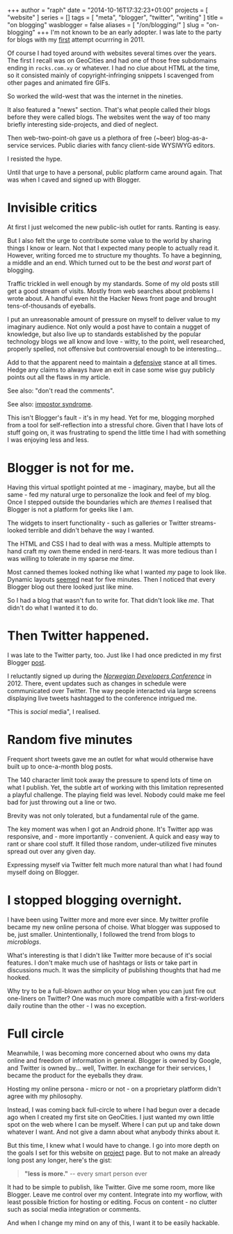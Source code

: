 +++
author = "raph"
date = "2014-10-16T17:32:23+01:00"
projects = [ "website" ]
series = []
tags = [ "meta", "blogger", "twitter", "writing" ]
title = "on blogging"
wasblogger = false
aliases = [ "/on/blogging/" ]
slug = "on-blogging"
+++
I'm not known to be an early adopter. I was late to the party for blogs with my [first](/blog/2011/02/just-do-it/) attempt ocurrring in 2011.

Of course I had toyed around with websites several times over the years. The first I recall was on GeoCities and had one of those free subdomains ending in `rocks.com.xy` or whatever. I had no clue about HTML at the time, so it consisted mainly of copyright-infringing snippets I scavenged from other pages and animated fire GIFs.

So worked the wild-west that was the internet in the nineties.

It also featured a "news" section. That's what people called their blogs before they were called blogs. The websites went the way of too many briefly interesting side-projects, and died of neglect.

Then web-two-point-oh gave us a plethora of free (~beer) blog-as-a-service services. Public diaries with fancy client-side WYSIWYG editors.

I resisted the hype.

Until that urge to have a personal, public platform came around again. That was when I caved and signed up with Blogger.

# Invisible critics
At first I just welcomed the new public-ish outlet for rants. Ranting is easy.

But I also felt the urge to contribute some value to the world by sharing things I know or learn. Not that I expected many people to actually read it. However, writing forced me to structure my thoughts. To have a beginning, a middle and an end. Which turned out to be the best *and worst* part of blogging.

Traffic trickled in well enough by my standards. Some of my old posts still get a good stream of visits. Mostly from web searches about problems I wrote about. A handful even hit the Hacker News front page and brought tens-of-thousands of eyeballs.

I put an unreasonable amount of pressure on myself to deliver value to my imaginary audience. Not only would a post have to contain a nugget of knowledge, but also live up to standards established by the popular technology blogs we all know and love - witty, to the point, well researched, properly spelled, not offensive but controversial enough to be interesting...

Add to that the apparent need to maintain a [defensive](http://pchiusano.github.io/2014-10-11/defensive-writing) stance at all times. Hedge any claims to always have an exit in case some wise guy publicly points out all the flaws in my article.

See also: "don't read the comments".

See also: [impostor syndrome](https://en.wikipedia.org/wiki/Impostor_syndrome).

This isn't Blogger's fault - it's in my head. Yet for me, blogging morphed from a tool for self-reflection into a stressful chore. Given that I have lots of stuff going on, it was frustrating to spend the little time I had with something I was enjoying less and less.

# Blogger is not for me.
Having this virtual spotlight pointed at me - imaginary, maybe, but all the same - fed my natural urge to personalize the look and feel of my blog. Once I stepped outside the boundaries which are *themes* I realised that Blogger is not a platform for geeks like I am.

The widgets to insert functionality - such as galleries or Twitter streams-  looked terrible and didn't behave the way I wanted.

The HTML and CSS I had to deal with was a mess. Multiple attempts to hand craft my own theme ended in nerd-tears. It was more tedious than I was willing to tolerate in my sparse *me time*.

Most canned themes looked nothing like what I wanted *my* page to look like. Dynamic layouts [seemed](/blog/2012/05/The-blog-gets-some-love/) neat for five minutes. Then I noticed that every Blogger blog out there looked just like mine.

So I had a blog that wasn't fun to write for. That didn't look like *me*. That didn't do what I wanted it to do.

# Then Twitter happened.
I was late to the Twitter party, too. Just like I had once predicted in my first Blogger [post](/blog/2011/02/just-do-it/).

I reluctantly signed up during the [*Norwegian Developers Conference*](http://www.ndcoslo.com/) in 2012. There, event updates such as changes in schedule were communicated over Twitter. The way people interacted via large screens displaying live tweets hashtagged to the conference intrigued me.

"This is *social* media", I realised.

# Random five minutes
Frequent short tweets gave me an outlet for what would otherwise have built up to once-a-month blog posts.

The 140 character limit took away the pressure to spend lots of time on what I publish. Yet, the subtle art of working with this limitation represented a playful challenge. The playing field was level. Nobody could make me feel bad for just throwing out a line or two.

Brevity was not only tolerated, but a fundamental rule of the game.

The key moment was when I got an Android phone. It's Twitter app was responsive, and - more importantly - convenient. A quick and easy way to rant or share cool stuff. It filled those random, under-utilized five minutes spread out over any given day.

Expressing myself via Twitter felt much more natural than what I had found myself doing on Blogger.

# I stopped blogging overnight.
I have been using Twitter more and more ever since. My twitter profile became my new online persona of choise. What blogger was supposed to be, just smaller. Unintentionally, I followed the trend from blogs to *microblogs*.

What's interesting is that I didn't like Twitter more because of it's social features. I don't make much use of hashtags or lists or take part in discussions much. It was the simplicity of publishing thoughts that had me hooked.

Why try to be a full-blown author on your blog when you can just fire out one-liners on Twitter? One was much more compatible with a first-worlders daily routine than the other - I was no exception.

# Full circle
Meanwhile, I was becoming more concerned about who owns my data online and freedom of information in general. Blogger is owned by Google, and Twitter is owned by... well, Twitter. In exchange for their services, I became the product for the eyeballs they draw.

Hosting my online persona - micro or not - on a proprietary platform didn't agree with my philosophy.

Instead, I was coming back full-circle to where I had begun over a decade ago when I created my first site on GeoCities. I just wanted my own little spot on the web where I can be myself. Where I can put up and take down whatever I want. And not give a damn about what anybody thinks about it.

But this time, I knew what I would have to change. I go into more depth on the goals I set for this website on [project](/project/website/) page. But to not make an already long post any longer, here's the gist:

> **"less is more."**
> -- every smart person ever

It had to be simple to publish, like Twitter. Give me some room, more like Blogger. Leave me control over my content. Integrate into my worflow, with least possible friction for hosting or editing. Focus on content - no clutter such as social media integration or comments.

And when I change my mind on any of this, I want it to be easily hackable.

